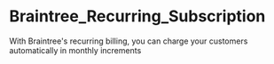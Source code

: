 # Braintree_Recurring_Subscription
With Braintree's recurring billing, you can charge your customers automatically in monthly increments
